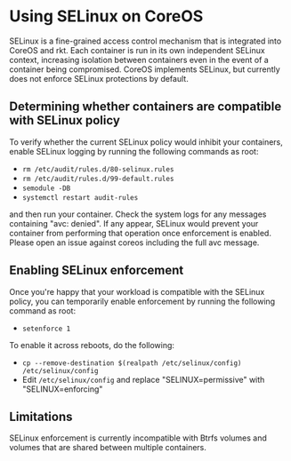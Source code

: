# Using SELinux on CoreOS

SELinux is a fine-grained access control mechanism that is integrated into
CoreOS and rkt. Each container is run in its own independent SELinux
context, increasing isolation between containers even in the event of a
container being compromised. CoreOS implements SELinux, but currently does
not enforce SELinux protections by default.

## Determining whether containers are compatible with SELinux policy

To verify whether the current SELinux policy would inhibit your containers,
enable SELinux logging by running the following commands as root:

* `rm /etc/audit/rules.d/80-selinux.rules`
* `rm /etc/audit/rules.d/99-default.rules`
* `semodule -DB`
* `systemctl restart audit-rules`

and then run your container. Check the system logs for any messages
containing "avc: denied". If any appear, SELinux would prevent your
container from performing that operation once enforcement is enabled. Please
open an issue against coreos including the full avc message.

## Enabling SELinux enforcement

Once you're happy that your workload is compatible with the SELinux policy,
you can temporarily enable enforcement by running the following command as
root:

* `setenforce 1`

To enable it across reboots, do the following:

* `cp --remove-destination $(realpath /etc/selinux/config) /etc/selinux/config`
* Edit `/etc/selinux/config` and replace "SELINUX=permissive" with "SELINUX=enforcing"

## Limitations

SELinux enforcement is currently incompatible with Btrfs volumes and volumes
that are shared between multiple containers.
